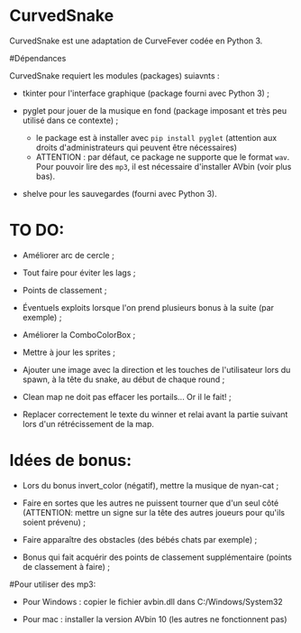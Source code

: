 # CurvedSnake

CurvedSnake est une adaptation de CurveFever codée en Python 3.

#Dépendances

CurvedSnake requiert les modules (packages) suiavnts :

- tkinter pour l'interface graphique (package fourni avec Python 3) ;

- pyglet pour jouer de la musique en fond (package imposant et très peu utilisé dans ce contexte) ;
    * le package est à installer avec `pip install pyglet` (attention aux droits d'administrateurs qui peuvent être nécessaires)
    * ATTENTION : par défaut, ce package ne supporte que le format `wav`. Pour pouvoir lire des `mp3`, il est nécessaire d'installer AVbin (voir plus bas).

- shelve pour les sauvegardes (fourni avec Python 3).

# TO DO:

- Améliorer arc de cercle ;

- Tout faire pour éviter les lags ;

- Points de classement ;

- Éventuels exploits lorsque l'on prend plusieurs bonus à la suite (par exemple) ;

- Améliorer la ComboColorBox ;

- Mettre à jour les sprites ;

- Ajouter une image avec la direction et les touches de l'utilisateur lors du spawn, à la tête du snake, au début de chaque round ;

- Clean map ne doit pas effacer les portails... Or il le fait! ;

- Replacer correctement le texte du winner et relai avant la partie suivant lors d'un rétrécissement de la map.

# Idées de bonus:

- Lors du bonus invert_color (négatif), mettre la musique de nyan-cat ;

- Faire en sortes que les autres ne puissent tourner que d'un seul côté
(ATTENTION: mettre un signe sur la tête des autres joueurs pour qu'ils soient prévenu) ;

- Faire apparaître des obstacles (des bébés chats par exemple) ;

- Bonus qui fait acquérir des points de classement supplémentaire (points de classement à faire) ;

#Pour utiliser des mp3:

- Pour Windows : copier le fichier avbin.dll dans C:/Windows/System32

- Pour mac : installer la version AVbin 10 (les autres ne fonctionnent pas)
